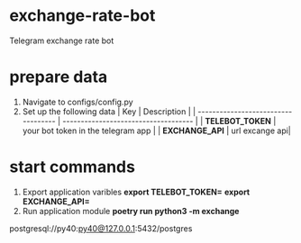 # exchange-rate-bot

Telegram exchange rate bot

# prepare data

1. Navigate to configs/config.py
2. Set up the following data
   | Key | Description |
   | ----------------------------------- | ------------------------------------ |
   | **TELEBOT_TOKEN** | your bot token in the telegram app |
   | **EXCHANGE_API** | url excange api|

# start commands

1. Export application varibles
   **export TELEBOT_TOKEN=<string>**
   **export EXCHANGE_API=<url>**
2. Run application module
   **poetry run python3 -m exchange**

postgresql://py40:py40@127.0.0.1:5432/postgres
